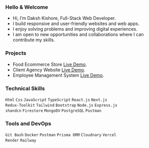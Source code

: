 ### Hello & Welcome
- Hi, I’m Daksh Kishore, Full-Stack Web Developer.
- I build responsive and user-friendly websites and web apps.
- I enjoy solving problems and improving digital experiences.
- I am open to new opportunities and collaborations where I can contribute my skills.

### Projects
- Food Ecommerce Store [Live Demo](https://demo-food-store.up.railway.app/).
- Client Agency Website [Live Demo](https://www.brandwings.online/).
- Employee Management System [Live Demo](https://ems-cloudbased.vercel.app/).

### Technical Skills
`Html` `Css` `JavaScript` `TypeScript` `React.js` `Next.js`<br/>
`Redux-Toolkit` `Tailwind` `Bootstrap` `Node.js` `Express.js`<br />
`shandcn`  `Firestore` `MongoDV` `PostgreSQL` `Postman`<br />


### Tools and DevOps
`Git Bash` `Docker` `Postman` `Prisma ORM` `Cloudnary` `Vercel`<br />
`Render` `Railway`
